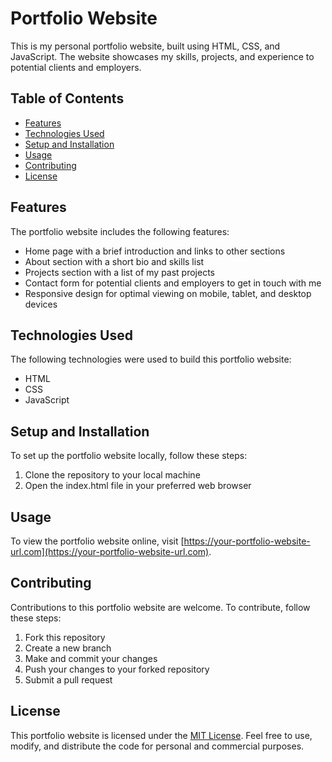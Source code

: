 # Portfolio Website

This is my personal portfolio website, built using HTML, CSS, and JavaScript. The website showcases my skills, projects, and experience to potential clients and employers.

## Table of Contents

- [Features](#features)
- [Technologies Used](#technologies-used)
- [Setup and Installation](#setup-and-installation)
- [Usage](#usage)
- [Contributing](#contributing)
- [License](#license)

## Features

The portfolio website includes the following features:

- Home page with a brief introduction and links to other sections
- About section with a short bio and skills list
- Projects section with a list of my past projects
- Contact form for potential clients and employers to get in touch with me
- Responsive design for optimal viewing on mobile, tablet, and desktop devices

## Technologies Used

The following technologies were used to build this portfolio website:

- HTML
- CSS
- JavaScript

## Setup and Installation

To set up the portfolio website locally, follow these steps:

1. Clone the repository to your local machine
2. Open the index.html file in your preferred web browser

## Usage

To view the portfolio website online, visit [https://your-portfolio-website-url.com](https://your-portfolio-website-url.com).

## Contributing

Contributions to this portfolio website are welcome. To contribute, follow these steps:

1. Fork this repository
2. Create a new branch
3. Make and commit your changes
4. Push your changes to your forked repository
5. Submit a pull request

## License

This portfolio website is licensed under the [MIT License](https://opensource.org/licenses/MIT). Feel free to use, modify, and distribute the code for personal and commercial purposes.
